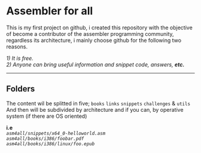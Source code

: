 # Assembler for all

This is my first project on github, i created this repository with the objective of become a contributor of the assembler
programming community, regardless its architecture, i mainly choose github for the following two reasons.

  *1) It is free.*  
  *2) Anyone can bring useful information and snippet code, answers, **etc.***
  
  ------------------
  
## Folders

The content wil be splitted in five; `books` `links` `snippets` `challenges` & `utils`  
And then will be subdivided by architecture and if you can, by operative system (if there are OS oriented)

    
**i.e**  
*`asm4all/snippets/x64_0-helloworld.asm`*  
*`asm4all/books/i386/foobar.pdf`*  
*`asm4all/books/i386/linux/foo.epub`*
 
